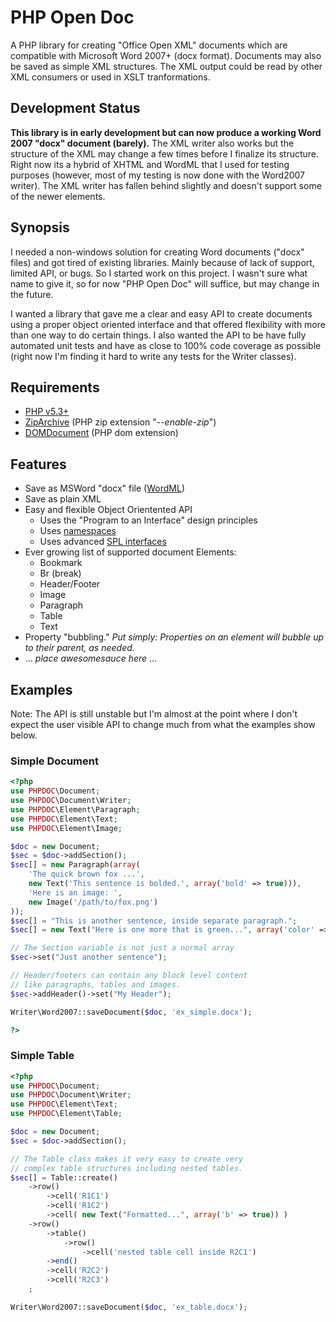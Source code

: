 # PHP Open Doc

A PHP library for creating "Office Open XML" documents which are compatible with
Microsoft Word 2007+ (docx format). Documents may also be saved as simple XML
structures. The XML output could be read by other XML consumers or used in XSLT
tranformations.

## Development Status

__This library is in early development but can now produce a working Word 2007 "docx" document (barely).__
The XML writer also works but the structure of the XML may change a few times before
I finalize its structure. Right now its a hybrid of XHTML and WordML that I used for 
testing purposes (however, most of my testing is now done with the Word2007 writer).
The XML writer has fallen behind slightly and doesn't support some of the newer
elements.

## Synopsis

I needed a non-windows solution for creating Word documents ("docx" files) and got 
tired of existing libraries. Mainly because of lack of support, limited API, or bugs. 
So I started work on this project. I wasn't sure what name to give it, so for now 
"PHP Open Doc" will suffice, but may change in the future.

I wanted a library that gave me a clear and easy API to create documents using a
proper object oriented interface and that offered flexibility with more than one
way to do certain things. I also wanted the API to be have fully automated unit
tests and have as close to 100% code coverage as possible (right now I'm finding it
hard to write any tests for the Writer classes).

## Requirements

* [PHP v5.3+](http://php.net/)
* [ZipArchive](http://php.net/manual/en/class.ziparchive.php) (PHP zip extension "_--enable-zip_")
* [DOMDocument](http://php.net/manual/en/class.domdocument.php) (PHP dom extension)

## Features

* Save as MSWord "docx" file ([WordML](http://en.wikipedia.org/wiki/Office_Open_XML))
* Save as plain XML
* Easy and flexible Object Orientented API
  * Uses the "Program to an Interface" design principles
  * Uses [namespaces](http://php.net/manual/en/language.namespaces.php)
  * Uses advanced [SPL interfaces](http://php.net/manual/en/book.spl.php)
* Ever growing list of supported document Elements:
  * Bookmark
  * Br (break)
  * Header/Footer
  * Image
  * Paragraph
  * Table
  * Text
* Property "bubbling."
  _Put simply: Properties on an element will bubble up to their parent, as needed._
* ... _place awesomesauce here_ ...

## Examples

Note: The API is still unstable but I'm almost at the point where I don't expect the user visible API 
to change much from what the examples show below.

### Simple Document
```php
<?php
use PHPDOC\Document;
use PHPDOC\Document\Writer;
use PHPDOC\Element\Paragraph;
use PHPDOC\Element\Text;
use PHPDOC\Element\Image;

$doc = new Document;
$sec = $doc->addSection();
$sec[] = new Paragraph(array(
    'The quick brown fox ...',
    new Text('This sentence is bolded.', array('bold' => true))),
    'Here is an image: ',
    new Image('/path/to/fox.png')
));
$sec[] = "This is another sentence, inside separate paragraph.";
$sec[] = new Text("Here is one more that is green...", array('color' => '00DD00'));

// The Section variable is not just a normal array
$sec->set("Just another sentence"); 

// Header/footers can contain any block level content
// like paragraphs, tables and images.
$sec->addHeader()->set("My Header");

Writer\Word2007::saveDocument($doc, 'ex_simple.docx');

?>
```

### Simple Table
```php
<?php
use PHPDOC\Document;
use PHPDOC\Document\Writer;
use PHPDOC\Element\Text;
use PHPDOC\Element\Table;

$doc = new Document;
$sec = $doc->addSection();

// The Table class makes it very easy to create very 
// complex table structures including nested tables.
$sec[] = Table::create()
    ->row()
        ->cell('R1C1')
        ->cell('R1C2')
        ->cell( new Text("Formatted...", array('b' => true)) )
    ->row()
        ->table()
            ->row()
                ->cell('nested table cell inside R2C1')
        ->end()
        ->cell('R2C2')
        ->cell('R2C3')
    ;

Writer\Word2007::saveDocument($doc, 'ex_table.docx');

```
